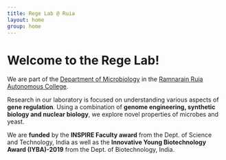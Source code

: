 ```yaml
---
title: Rege Lab @ Ruia
layout: home
group: home
---
```

<h1>Welcome to the Rege Lab!</h1>

We are part of the [Department of Microbiology](https://www.ruiacollege.edu/Department/Deptindex.aspx?page=a&ItemID=caeca&nDeptID=ee) in the [Ramnarain Ruia Autonomous College](http://www.ruiacollege.edu/).

Research in our laboratory is focused on understanding various aspects of **gene regulation**.  Using a combination of **genome engineering, synthetic biology and nuclear biology**, we explore novel properties of microbes and yeast. 

We are **funded** by the **INSPIRE Faculty award** from the Dept. of Science and Technology, India as well as the **Innovative Young Biotechnology Award (IYBA)-2019** from the Dept. of Biotechnology, India.
